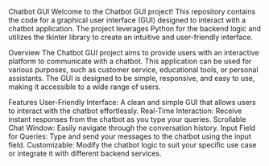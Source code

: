 Chatbot GUI
Welcome to the Chatbot GUI project! This repository contains the code for a graphical user interface (GUI) designed to interact with a chatbot application. The project leverages Python for the backend logic and utilizes the tkinter library to create an intuitive and user-friendly interface.

Overview
The Chatbot GUI project aims to provide users with an interactive platform to communicate with a chatbot. This application can be used for various purposes, such as customer service, educational tools, or personal assistants. The GUI is designed to be simple, responsive, and easy to use, making it accessible to a wide range of users.

Features
User-Friendly Interface: A clean and simple GUI that allows users to interact with the chatbot effortlessly.
Real-Time Interaction: Receive instant responses from the chatbot as you type your queries.
Scrollable Chat Window: Easily navigate through the conversation history.
Input Field for Queries: Type and send your messages to the chatbot using the input field.
Customizable: Modify the chatbot logic to suit your specific use case or integrate it with different backend services.
